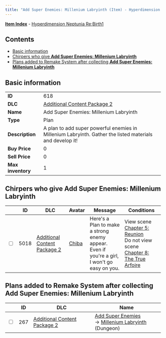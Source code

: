 ```yaml
---
title: "Add Super Enemies: Millenium Labryinth (Item) - Hyperdimension Neptunia Re;Birth1"
---
```


[**Item Index**](/neptunia/rb1/item/index.html) - [Hyperdimension Neptunia Re;Birth1](/neptunia/rb1)

## Contents

- [Basic information](#basic-information)
- [Chirpers who give **Add Super Enemies: Millenium Labryinth**](#chirpers-who-give-add-super-enemies-millenium-labryinth)
- [Plans added to Remake System after collecting **Add Super Enemies: Millenium Labryinth**](#plans-added-to-remake-system-after-collecting-add-super-enemies-millenium-labryinth)

## Basic information

|   |   |
| -- | -- |
| **ID** | 618 |
| **DLC** | [Additional Content Package 2](/neptunia/rb1/dlc/11-pack2.html) |
| **Name** | Add Super Enemies: Millenium Labryinth |
| **Type** | Plan |
| **Description** | A plan to add super powerful enemies in Millenium Labryinth. Gather the listed materials and develop it! |
| **Buy Price** | 0 |
| **Sell Price** | 0 |
| **Max inventory** | 1 |

## Chirpers who give **Add Super Enemies: Millenium Labryinth**

|    | ID | DLC | Avatar | Message | Conditions |
| -- | -- | --- | ------ | ------- | ---------- |
| <input type="checkbox" id="rb1-chirper-event-11-5018" class="trackbox" /> | 5018 | [Additional Content Package 2](/neptunia/rb1/dlc/11-pack2.html) | [Chiba](/neptunia/rb1/avatar/1-219-chiba.html) | Here's a Plan to make a strong enemy appear.<br />Even if you're a girl, I won't go easy on you. | View scene [Chapter 5: Reunion](/neptunia/rb1/scene/1-503-chapter-5-reunion.html)<br />Do not view scene [Chapter 8: The True Arfoire](/neptunia/rb1/scene/1-807-chapter-8-the-true-arfoire.html) |

## Plans added to Remake System after collecting **Add Super Enemies: Millenium Labryinth**

|    | ID | DLC | Name |
| -- | -- | --- | ---- |
| <input type="checkbox" id="rb1-remake-11-267" class="trackbox" /> | 267 | [Additional Content Package 2](/neptunia/rb1/dlc/11-pack2.html) | [Add Super Enemies](/neptunia/rb1/remake/11-267-add-super-enemies.html)<br />→ [Millenium Labryinth](/neptunia/rb1/dungeon/1-113-millenium-labryinth.html) (Dungeon) |